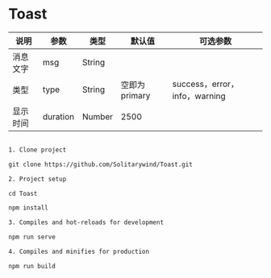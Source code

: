 # Toast

  | 说明 |参数|类型|默认值|可选参数|
  |-|-|-|-|-|
  |消息文字 |msg|String| |
  |类型|type|String| 空即为primary | success，error，info，warning|
  |显示时间 |duration|Number| 2500 |

  ```html

  1. Clone project

  git clone https://github.com/Solitarywind/Toast.git
  
  2. Project setup

  cd Toast

  npm install

  3. Compiles and hot-reloads for development

  npm run serve

  4. Compiles and minifies for production

  npm run build

  ```

